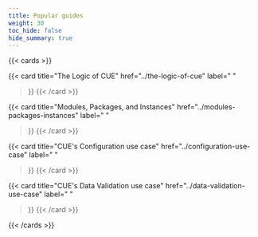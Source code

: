 ```yaml
---
title: Popular guides
weight: 30
toc_hide: false
hide_summary: true
---
```


{{< cards >}}

{{< card
	title="The Logic of CUE"
	href="../the-logic-of-cue"
	label=" "
>}}
{{< /card >}}

{{< card
	title="Modules, Packages, and Instances"
	href="../modules-packages-instances"
	label=" "
>}}
{{< /card >}}

{{< card
	title="CUE's Configuration use case"
	href="../configuration-use-case"
	label=" "
>}}
{{< /card >}}

{{< card
	title="CUE's Data Validation use case"
	href="../data-validation-use-case"
	label=" "
>}}
{{< /card >}}

{{< /cards >}}
